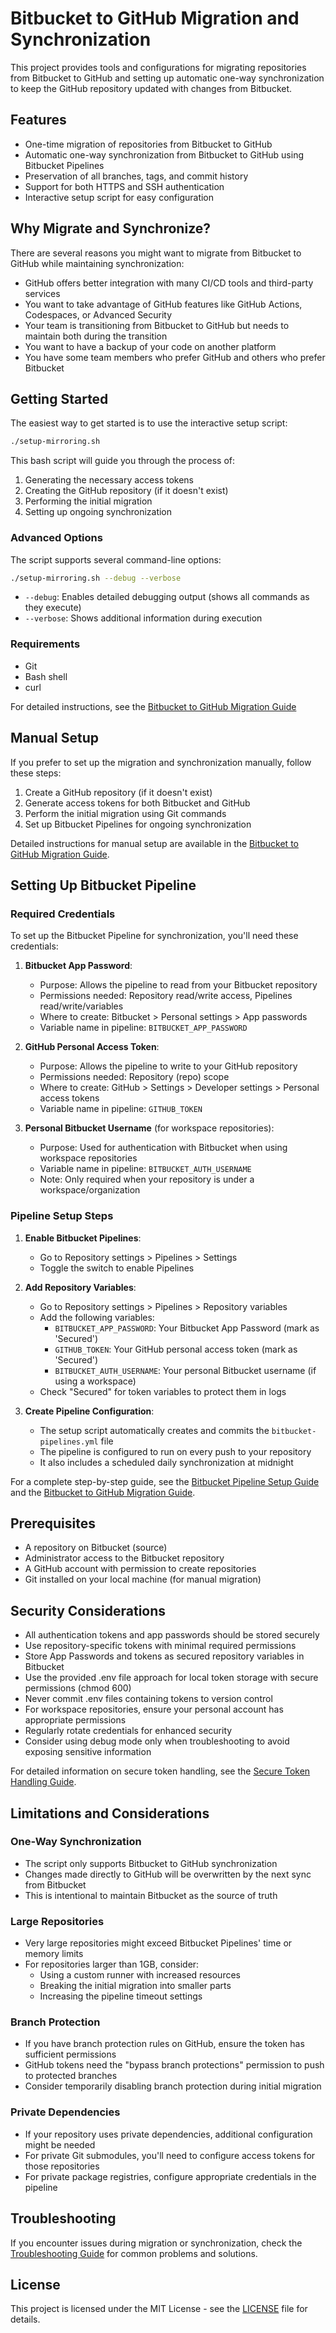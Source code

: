# Bitbucket to GitHub Migration and Synchronization

This project provides tools and configurations for migrating repositories from Bitbucket to GitHub and setting up automatic one-way synchronization to keep the GitHub repository updated with changes from Bitbucket.

## Features

- One-time migration of repositories from Bitbucket to GitHub
- Automatic one-way synchronization from Bitbucket to GitHub using Bitbucket Pipelines
- Preservation of all branches, tags, and commit history
- Support for both HTTPS and SSH authentication
- Interactive setup script for easy configuration

## Why Migrate and Synchronize?

There are several reasons you might want to migrate from Bitbucket to GitHub while maintaining synchronization:

- GitHub offers better integration with many CI/CD tools and third-party services
- You want to take advantage of GitHub features like GitHub Actions, Codespaces, or Advanced Security
- Your team is transitioning from Bitbucket to GitHub but needs to maintain both during the transition
- You want to have a backup of your code on another platform
- You have some team members who prefer GitHub and others who prefer Bitbucket

## Getting Started

The easiest way to get started is to use the interactive setup script:

```bash
./setup-mirroring.sh
```

This bash script will guide you through the process of:

1. Generating the necessary access tokens
2. Creating the GitHub repository (if it doesn't exist)
3. Performing the initial migration
4. Setting up ongoing synchronization

### Advanced Options

The script supports several command-line options:

```bash
./setup-mirroring.sh --debug --verbose
```

- `--debug`: Enables detailed debugging output (shows all commands as they execute)
- `--verbose`: Shows additional information during execution

### Requirements

- Git
- Bash shell
- curl

For detailed instructions, see the [Bitbucket to GitHub Migration Guide](bitbucket-to-github.md)

## Manual Setup

If you prefer to set up the migration and synchronization manually, follow these steps:

1. Create a GitHub repository (if it doesn't exist)
2. Generate access tokens for both Bitbucket and GitHub
3. Perform the initial migration using Git commands
4. Set up Bitbucket Pipelines for ongoing synchronization

Detailed instructions for manual setup are available in the [Bitbucket to GitHub Migration Guide](bitbucket-to-github.md).

## Setting Up Bitbucket Pipeline

### Required Credentials

To set up the Bitbucket Pipeline for synchronization, you'll need these credentials:

1. **Bitbucket App Password**:

   - Purpose: Allows the pipeline to read from your Bitbucket repository
   - Permissions needed: Repository read/write access, Pipelines read/write/variables
   - Where to create: Bitbucket > Personal settings > App passwords
   - Variable name in pipeline: `BITBUCKET_APP_PASSWORD`

2. **GitHub Personal Access Token**:

   - Purpose: Allows the pipeline to write to your GitHub repository
   - Permissions needed: Repository (repo) scope
   - Where to create: GitHub > Settings > Developer settings > Personal access tokens
   - Variable name in pipeline: `GITHUB_TOKEN`

3. **Personal Bitbucket Username** (for workspace repositories):
   - Purpose: Used for authentication with Bitbucket when using workspace repositories
   - Variable name in pipeline: `BITBUCKET_AUTH_USERNAME`
   - Note: Only required when your repository is under a workspace/organization

### Pipeline Setup Steps

1. **Enable Bitbucket Pipelines**:

   - Go to Repository settings > Pipelines > Settings
   - Toggle the switch to enable Pipelines

2. **Add Repository Variables**:

   - Go to Repository settings > Pipelines > Repository variables
   - Add the following variables:
     - `BITBUCKET_APP_PASSWORD`: Your Bitbucket App Password (mark as 'Secured')
     - `GITHUB_TOKEN`: Your GitHub personal access token (mark as 'Secured')
     - `BITBUCKET_AUTH_USERNAME`: Your personal Bitbucket username (if using a workspace)
   - Check "Secured" for token variables to protect them in logs

3. **Create Pipeline Configuration**:
   - The setup script automatically creates and commits the `bitbucket-pipelines.yml` file
   - The pipeline is configured to run on every push to your repository
   - It also includes a scheduled daily synchronization at midnight

For a complete step-by-step guide, see the [Bitbucket Pipeline Setup Guide](pipeline-setup.md) and the [Bitbucket to GitHub Migration Guide](bitbucket-to-github.md).

## Prerequisites

- A repository on Bitbucket (source)
- Administrator access to the Bitbucket repository
- A GitHub account with permission to create repositories
- Git installed on your local machine (for manual migration)

## Security Considerations

- All authentication tokens and app passwords should be stored securely
- Use repository-specific tokens with minimal required permissions
- Store App Passwords and tokens as secured repository variables in Bitbucket
- Use the provided .env file approach for local token storage with secure permissions (chmod 600)
- Never commit .env files containing tokens to version control
- For workspace repositories, ensure your personal account has appropriate permissions
- Regularly rotate credentials for enhanced security
- Consider using debug mode only when troubleshooting to avoid exposing sensitive information

For detailed information on secure token handling, see the [Secure Token Handling Guide](secure-token-handling.md).

## Limitations and Considerations

### One-Way Synchronization

- The script only supports Bitbucket to GitHub synchronization
- Changes made directly to GitHub will be overwritten by the next sync from Bitbucket
- This is intentional to maintain Bitbucket as the source of truth

### Large Repositories

- Very large repositories might exceed Bitbucket Pipelines' time or memory limits
- For repositories larger than 1GB, consider:
  - Using a custom runner with increased resources
  - Breaking the initial migration into smaller parts
  - Increasing the pipeline timeout settings

### Branch Protection

- If you have branch protection rules on GitHub, ensure the token has sufficient permissions
- GitHub tokens need the "bypass branch protections" permission to push to protected branches
- Consider temporarily disabling branch protection during initial migration

### Private Dependencies

- If your repository uses private dependencies, additional configuration might be needed
- For private Git submodules, you'll need to configure access tokens for those repositories
- For private package registries, configure appropriate credentials in the pipeline

## Troubleshooting

If you encounter issues during migration or synchronization, check the [Troubleshooting Guide](troubleshooting.md) for common problems and solutions.

## License

This project is licensed under the MIT License - see the [LICENSE](LICENSE) file for details.
